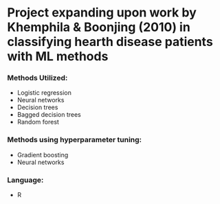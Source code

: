 # Project expanding upon work by Khemphila & Boonjing (2010) in classifying hearth disease patients with ML methods

### Methods Utilized:
- Logistic regression
- Neural networks
- Decision trees
- Bagged decision trees
- Random forest

### Methods using hyperparameter tuning:
- Gradient boosting
- Neural networks

### Language:
- R

